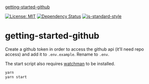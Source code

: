 
[getting-started-github](https://matt.styles.github.io/getting-started-github)

[![License: MIT](https://img.shields.io/badge/License-MIT-yellow.svg)](https://opensource.org/licenses/MIT)
[![Dependency Status](https://david-dm.org/matt.styles/getting-started-github.svg)](https://david-dm.org/matt.styles/getting-started-github)
[![js-standard-style](https://img.shields.io/badge/code%20style-standard-brightgreen.svg)](http://standardjs.com/)

# getting-started-github

Create a github token in order to access the github api (it’ll need repo access) and add it to `.env.example`. Rename to `.env`.

The start script also requires [watchman](https://facebook.github.io/watchman/docs/install.html) to be installed.

```sh
yarn
yarn start
```
